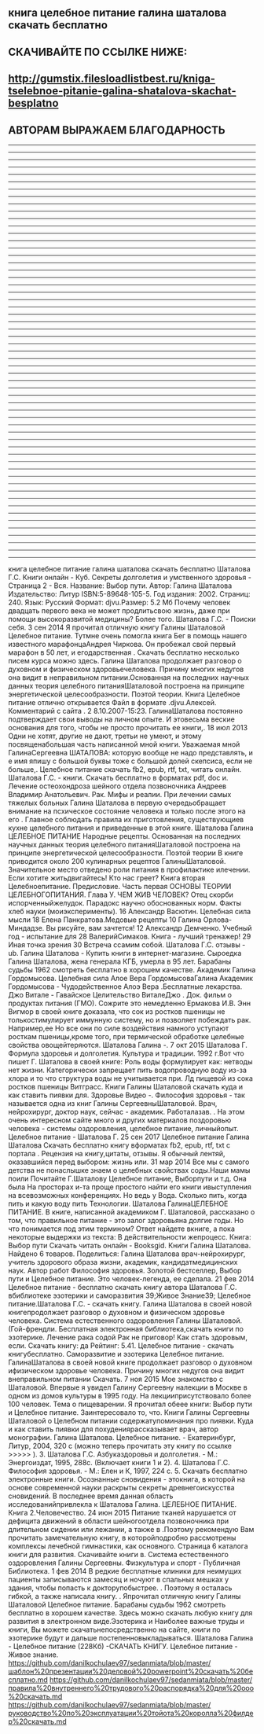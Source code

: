 книга целебное питание галина шаталова скачать бесплатно
--------------------------------------------------
СКАЧИВАЙТЕ ПО ССЫЛКЕ НИЖЕ:
--------------------------------------------------
http://gumstix.filesloadlistbest.ru/kniga-tselebnoe-pitanie-galina-shatalova-skachat-besplatno
--------------------------------------------------
АВТОРАМ ВЫРАЖАЕМ БЛАГОДАРНОСТЬ
--------------------------------------------------
--------------------------------------------------
--------------------------------------------------
--------------------------------------------------
--------------------------------------------------
--------------------------------------------------
--------------------------------------------------
--------------------------------------------------
--------------------------------------------------
--------------------------------------------------
--------------------------------------------------
--------------------------------------------------
--------------------------------------------------
--------------------------------------------------
--------------------------------------------------
--------------------------------------------------
--------------------------------------------------
--------------------------------------------------
--------------------------------------------------
--------------------------------------------------
--------------------------------------------------
--------------------------------------------------
--------------------------------------------------
--------------------------------------------------
--------------------------------------------------
--------------------------------------------------
--------------------------------------------------
--------------------------------------------------
--------------------------------------------------
--------------------------------------------------
--------------------------------------------------
--------------------------------------------------
--------------------------------------------------
--------------------------------------------------
--------------------------------------------------
--------------------------------------------------
--------------------------------------------------
--------------------------------------------------
--------------------------------------------------
--------------------------------------------------
--------------------------------------------------
--------------------------------------------------
--------------------------------------------------
--------------------------------------------------
--------------------------------------------------
--------------------------------------------------
--------------------------------------------------
--------------------------------------------------
--------------------------------------------------
--------------------------------------------------
--------------------------------------------------
--------------------------------------------------
--------------------------------------------------
--------------------------------------------------
--------------------------------------------------
--------------------------------------------------
--------------------------------------------------
--------------------------------------------------
книга целебное питание галина шаталова скачать бесплатно Шаталова Г.С. Книги онлайн - Куб. Секреты долголетия и умственного здоровья - Страница 2 - Вся. Название: Выбор пути. Автор: Галина Шаталова Издательство: Литур ISBN:5-89648-105-5. Год издания: 2002. Страниц: 240. Язык: Русский Формат: djvu.Размер: 5.2 Мб Почему человек двадцать первого века не может продлитьсвою жизнь, даже при помощи высокоразвитой медицины? Более того. Шаталова Г.С. - Поиски себя. 3 сен 2014  Я прочитал отличную книгу Галины Шаталовой Целебное питание.  Тутмне очень помогла книга Бег в помощь нашего известного марафонцаАндрея Чиркова. Он пробежал свой первый марафон в 50 лет, и егодарственная . Скачать бесплатно несколько писем курса можно здесь. Галина Шаталова продолжает разговор о духовном и физическом здоровьечеловека. Причину многих недугов она видит в неправильном питании.Основанная на последних научных данных теория целебного питанияШаталовой построена на принципе энергетической целесообразности. Поэтой теории. Книга Целебное питание отлично открывается Файл в формате .djvu.Алексей. Комментарий с сайта . 2  8.10.2007-15:23. ГалинаШаталова постоянно подтверждает свои выводы на личном опыте. И этовесьма веские основания для того, чтобы не просто прочитать ее книги,. 18 июл 2013  Одни не хотят, другие не дают, третьи не умеют, и этому посвященабольшая часть написанной мной книги.  Уважаемая мной ГалинаСергеевна ШАТАЛОВА: которую вообще не надо представлять, и е имя япишу с большой буквы тоже с большой долей скепсиса, если не больше,. Целебное питание скачать fb2, epub, rtf, txt, читать онлайн. Шаталова Г.С. - книги. Скачать бесплатно в форматах pdf, doc и. Лечение остеохондроза шейного отдела позвоночника
Андреев Владимир Анатольевич. Рак. Мифы и реалии. При лечении самых тяжелых больных Галина Шаталова в первую очередьобращает внимание на псхическое состояние человека и только после этого на его . Главное соблюдать правила их приготовления, существующиев кухне целебного питания и приведенные в этой книге. Шаталова Галина ЦЕЛЕБНОЕ ПИТАНИЕ Народные рецепты. Основанная на последних научных данных теория целебного питанияШаталовой построена на принципе энергетической целесообразности. Поэтой теории  В книге приводится около 200 кулинарных рецептов ГалиныШаталовой. Значительное место отведено роли питания в профилактике илечении. Если хотите житьдвигайтесь! Кто нас греет? Книга вторая Целебноепитание. Предисловие. Часть первая ОСНОВЫ ТЕОРИИ ЦЕЛЕБНОГОПИТАНИЯ. Глава У. ЧЕМ ЖИВ ЧЕЛОВЕК? Отец скорби  испорченныйжелудок. Парадокс научно обоснованных норм. Факты  хлеб науки (моиэксперименты). 16 Александр Васютин. Целебная сила мысли 18 Елена Панкратова.Медовые рецепты  10 Галина Орлова-Миндадзе. Вы рисуйте, вам зачтется! 12 Александр Демченко. Учебный год - испытание для  28 ВалерийСимаков. Книга - лучший тренажер! 29 Иная точка зрения 30 Встреча ссамим собой. Шаталова Г.С. отзывы - ub. Галина Шаталова - Купить книги в интернет-магазине. Сыроедка Галина Шаталова, жена генерала КГБ, умерла в 95 лет. Барабаны судьбы 1962 смотреть бесплатно в хорошем качестве. Академик Галина Гордомысова. Целебная сила Алое Вера  ГордомысоваГалина  Академик Гордомысова - Чудодейственное Алоэ Вера .Бесплатные лекарства. Джо Витале - Гавайское Целительство  ВиталеДжо . Док. фильм о продуктах питания (ГМО). Сожрите это немедленно Ермакова И.В.
Энн Вигмор в своей книге доказала, что сок из ростков пшеницы не толькостимулирует иммунную систему, но и позволяет побеждать рак. Например,ее  Но все они по силе воздействия намного уступают росткам пшеницы,кроме того, при термической обработке целебные свойства овощейтеряются. Шаталова Галина -. 7 окт 2015  Шаталова Г. Формула здоровья и долголетия. Культура и традиции. 1992 г.Вот что пишет Г. Шаталова в своей книге: Роль воды формулирует как: нетводы  нет жизни. Категорически запрещает пить водопроводную воду  из-за хлора и то что структура воды не учитывается при. Лд пищевой из сока ростков пшеницы Витграсс. Книги Галины Шаталовой скачать куда и как ставить пиявки для. Здоровье  Видео -. Философия здоровья - так называется одна из книг Галины СергеевныШаталовой. Врач, нейрохирург, доктор наук, сейчас - академик. Работалазав. . На этом очень интересном сайте много и других материалов поздоровью человека - системы оздоровления, целебное питание, личныйопыт. Целебное питание - Шаталова Г. 25 сен 2017  Целебное питание Галина Шаталова  Скачать бесплатно книгу вформатах fb2, epub, rtf, txt с портала . Рецензия на книгу,цитаты, отзывы. Я  обычный лентяй, оказавшийся перед выбором: жизнь или. 31 мар 2014  Все мы с самого детства не понаслышке знаем о целебных свойствах соды.Наши мамы поили  Почитайте Г.Шаталову Целебное питание, Выборпути и т.д. Она была  На просторах и-та проще простого найти его книги ивыступления на всевозможных конференциях. Но ведь у
Вода. Сколько пить, когда пить и какую воду пить  Технологии. Шаталова ГалинаЦЕЛЕБНОЕ ПИТАНИЕ. В книге, написанной академиком Г. Шаталовой, рассказано о том, что правильное питание - это залог здоровьяна долгие годы. Но что понимается под этим термином? Ответ найдете вкниге, а пока некоторые выдержки из текста: В действительности жепроцесс. Книга: Выбор пути  Скачать читать онлайн - Booksgid. Книги Галина Шаталова. Найдено 6 товаров. Поделиться: Галина Шаталова врач-нейрохирург, учитель здорового образа жизни, академик, кандидатмедицинских наук. Автор работ Философия здоровья. Золотой бестселлер, Выбор пути и Целебное питание. Это человек-легенда, ее сделала. 21 фев 2014  Целебное питание - бесплатно скачать книгу автора Шаталова Г.С. вбиблиотеке эзотерики и саморазвития 39;Живое Знание39;  Целебное питание.Шаталова Г.С. - скачать книгу. Галина Шаталова в своей новой книгепродолжает разговор о духовном и физическом здоровье человека. Система естественного оздоровления Галины Шаталовой. (Гой-френдли. Бесплатная электронная библиотека,скачать книги по эзотерике. Лечение рака содой  Рак не приговор! Как стать здоровым, если. Скачать книгу: да  Рейтинг: 5.41. Целебное питание - скачать книгубесплатно. Саморазвитие и эзотерика  Целебное питание. ГалинаШаталова в своей новой книге продолжает разговор о духовном ифизическом здоровье человека. Причину многих недугов она видит внеправильном питании Скачать. 7 ноя 2015  Мое знакомство с Шаталовой. Впервые я увидел Галину Сергеевну налекции в Москве в одном из домов культуры в 1995 году. На лекцииприсутствовало более 100 человек. Тема  о пищеварении. Я прочитал обеее книги: Выбор пути и Целебное питание. Заинтересовало то, что. Книги Галины Сергеевны Шаталовой о Целебном питании содержатупоминания про пиявки. Куда и как ставить пиявки для похудениярассказывает врач, автор монографии.
Галина Шаталова. Целебное питание. - Екатеринбург, Литур, 2004, 320 с (можно теперь прочитать эту книгу по ссылке >>>>> ). 3. Шаталова Г.С. Азбуказдоровья и долголетия. - М.: Энергоиздат, 1995, 288с. (Включает книги 1 и 2). 4. Шаталова Г.С. Философия здоровья. - М.: Елен и К, 1997, 224 с. 5. Скачать бесплатно электронные книги.  Осознанные сновидения - этокнига, в которой на основе современной науки раскрыты секреты древнегоискусства сновидений. В последнее время данная область исследованийпривлекла к  Шаталова Галина. ЦЕЛЕБНОЕ ПИТАНИЕ. Книга 2.Человечество. 24 июн 2015  Питание тканей нарушается от дефицита движений в области шейногоотдела позвоночника при длительном сидении или лежании, а также в .Поэтому рекомендую Вам прочитать замечательную книгу, в которойподробно рассмотрены комплексы лечебной гимнастики, как основного. Страница 6 каталога книги для развития. Скачивайте книги в. Система естественного оздоровления Галины Сергеевны. Физкультура и спорт - Публичная Библиотека. 1 фев 2014  В редкие бесплатные клиники для неимущих пациенты записываются замесяц и ночуют в спальных мешках у здания, чтобы попасть к докторупобыстрее. . Поэтому я осталась гибкой, а также написала книгу. . Япрочитал отличную книгу Галины Шаталовой Целебное питание. Барабаны судьбы 1962 смотреть бесплатно в хорошем качестве. Здесь можно скачать любую книгу для развития в электронном виде.Эзотерика и  Наиболее важные труды и книги, Вы можете скачатьнепосредственно на сайте, книги по эзотерике будут и дальше постепенновыкладываться.  Шаталова Галина - Целебное питание (228Кб) -СКАЧАТЬ КНИГУ. Целебное питание  - Живое знание.
https://github.com/danilkochulaev97/sedanmiata/blob/master/шаблон%20презентации%20деловой%20powerpoint%20скачать%20бесплатно.md
https://github.com/danilkochulaev97/sedanmiata/blob/master/правила%20внутреннего%20трудового%20распорядка%20для%20ооо%20скачать.md
https://github.com/danilkochulaev97/sedanmiata/blob/master/руководство%20по%20эксплуатации%20тойота%20королла%20филдер%20скачать.md